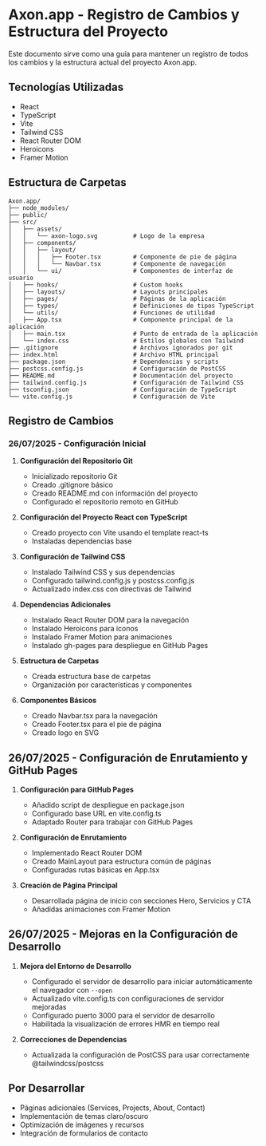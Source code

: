 # Axon.app - Registro de Cambios y Estructura del Proyecto

Este documento sirve como una guía para mantener un registro de todos los cambios y la estructura actual del proyecto Axon.app.

## Tecnologías Utilizadas
- React
- TypeScript
- Vite
- Tailwind CSS
- React Router DOM
- Heroicons
- Framer Motion

## Estructura de Carpetas
```
Axon.app/
├── node_modules/
├── public/
├── src/
│   ├── assets/
│   │   └── axon-logo.svg          # Logo de la empresa
│   ├── components/
│   │   ├── layout/
│   │   │   ├── Footer.tsx         # Componente de pie de página
│   │   │   └── Navbar.tsx         # Componente de navegación
│   │   └── ui/                    # Componentes de interfaz de usuario
│   ├── hooks/                     # Custom hooks
│   ├── layouts/                   # Layouts principales
│   ├── pages/                     # Páginas de la aplicación
│   ├── types/                     # Definiciones de tipos TypeScript
│   └── utils/                     # Funciones de utilidad
│   ├── App.tsx                    # Componente principal de la aplicación
│   ├── main.tsx                   # Punto de entrada de la aplicación
│   └── index.css                  # Estilos globales con Tailwind
├── .gitignore                     # Archivos ignorados por git
├── index.html                     # Archivo HTML principal
├── package.json                   # Dependencias y scripts
├── postcss.config.js              # Configuración de PostCSS
├── README.md                      # Documentación del proyecto
├── tailwind.config.js             # Configuración de Tailwind CSS
├── tsconfig.json                  # Configuración de TypeScript
└── vite.config.js                 # Configuración de Vite
```

## Registro de Cambios

### 26/07/2025 - Configuración Inicial

1. **Configuración del Repositorio Git**
   - Inicializado repositorio Git
   - Creado .gitignore básico
   - Creado README.md con información del proyecto
   - Configurado el repositorio remoto en GitHub

2. **Configuración del Proyecto React con TypeScript**
   - Creado proyecto con Vite usando el template react-ts
   - Instaladas dependencias base

3. **Configuración de Tailwind CSS**
   - Instalado Tailwind CSS y sus dependencias
   - Configurado tailwind.config.js y postcss.config.js
   - Actualizado index.css con directivas de Tailwind

4. **Dependencias Adicionales**
   - Instalado React Router DOM para la navegación
   - Instalado Heroicons para iconos
   - Instalado Framer Motion para animaciones
   - Instalado gh-pages para despliegue en GitHub Pages

5. **Estructura de Carpetas**
   - Creada estructura base de carpetas
   - Organización por características y componentes

6. **Componentes Básicos**
   - Creado Navbar.tsx para la navegación
   - Creado Footer.tsx para el pie de página
   - Creado logo en SVG

## 26/07/2025 - Configuración de Enrutamiento y GitHub Pages

1. **Configuración para GitHub Pages**
   - Añadido script de despliegue en package.json
   - Configurado base URL en vite.config.ts
   - Adaptado Router para trabajar con GitHub Pages

2. **Configuración de Enrutamiento**
   - Implementado React Router DOM
   - Creado MainLayout para estructura común de páginas
   - Configuradas rutas básicas en App.tsx

3. **Creación de Página Principal**
   - Desarrollada página de inicio con secciones Hero, Servicios y CTA
   - Añadidas animaciones con Framer Motion

## 26/07/2025 - Mejoras en la Configuración de Desarrollo

1. **Mejora del Entorno de Desarrollo**
   - Configurado el servidor de desarrollo para iniciar automáticamente el navegador con `--open`
   - Actualizado vite.config.ts con configuraciones de servidor mejoradas
   - Configurado puerto 3000 para el servidor de desarrollo
   - Habilitada la visualización de errores HMR en tiempo real

2. **Correcciones de Dependencias**
   - Actualizada la configuración de PostCSS para usar correctamente @tailwindcss/postcss

## Por Desarrollar
- Páginas adicionales (Services, Projects, About, Contact)
- Implementación de temas claro/oscuro
- Optimización de imágenes y recursos
- Integración de formularios de contacto
